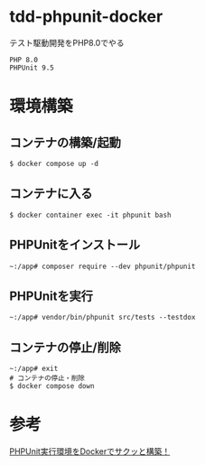 # tdd-phpunit-docker
テスト駆動開発をPHP8.0でやる

```
PHP 8.0
PHPUnit 9.5
```

# 環境構築
## コンテナの構築/起動
```shell
$ docker compose up -d
```

## コンテナに入る
```shell
$ docker container exec -it phpunit bash
```

## PHPUnitをインストール
```shell
~:/app# composer require --dev phpunit/phpunit
```

## PHPUnitを実行
```shell
~:/app# vendor/bin/phpunit src/tests --testdox
```

## コンテナの停止/削除
```shell
~:/app# exit
# コンテナの停止・削除
$ docker compose down 
```

# 参考
[PHPUnit実行環境をDockerでサクッと構築！](https://zenn.dev/shun57/articles/4b2cbf33255de4)
